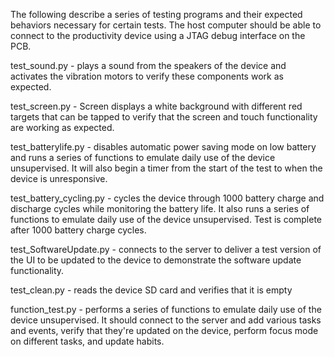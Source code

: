 The following describe a series of testing programs and their expected behaviors necessary for certain tests. The host computer should be able to connect to the productivity device using a JTAG debug interface on the PCB.

test_sound.py - plays a sound from the speakers of the device and activates the vibration motors to verify these components work as expected.

test_screen.py - Screen displays a white background with different red targets that can be tapped to verify that the screen and touch functionality are working as expected.

test_batterylife.py - disables automatic power saving mode on low battery and runs a series of functions to emulate daily use of the device unsupervised. It will also begin a timer from the start of the test to when the device is unresponsive.

test_battery_cycling.py - cycles the device through 1000 battery charge and discharge cycles while monitoring the battery life. It also runs a series of functions to emulate daily use of the device unsupervised. Test is complete after 1000 battery charge cycles.

test_SoftwareUpdate.py - connects to the server to deliver a test version of the UI to be updated to the device to demonstrate the software update functionality.

test_clean.py - reads the device SD card and verifies that it is empty

function_test.py - performs a series of functions to emulate daily use of the device unsupervised. It should connect to the server and add various tasks and events, verify that they're updated on the device, perform focus mode on different tasks, and update habits.
